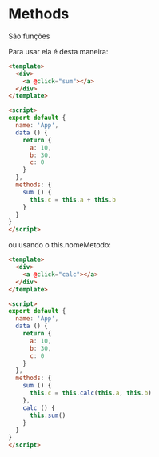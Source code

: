 # Methods
São funções

Para usar ela é desta maneira:
```html
<template>
  <div>
    <a @click="sum"></a>
  </div>
</template>

<script>
export default {
  name: 'App',
  data () {
    return {
      a: 10,
      b: 30,
      c: 0
    }
  },
  methods: {
    sum () {
      this.c = this.a + this.b
    }
  }
}
</script>
```

ou usando o this.nomeMetodo:
```html
<template>
  <div>
    <a @click="calc"></a>
  </div>
</template>

<script>
export default {
  name: 'App',
  data () {
    return {
      a: 10,
      b: 30,
      c: 0
    }
  },
  methods: {
    sum () {
      this.c = this.calc(this.a, this.b)
    },
    calc () {
      this.sum()
    }
  }
}
</script>
```
